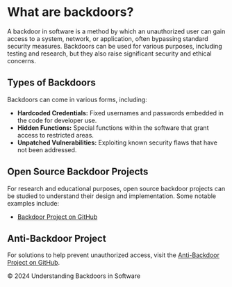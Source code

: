 
<!DOCTYPE html>
<html lang="en">
<head>
    <meta charset="UTF-8">
    <meta name="viewport" content="width=device-width, initial-scale=1.0">
</head>
<body>
    <div>
        <h1>What are backdoors?</h1>
        <p>
            A backdoor in software is a method by which an unauthorized user can gain access to a system, network, or application, often bypassing standard security measures. Backdoors can be used for various purposes, including testing and research, but they also raise significant security and ethical concerns.
        </p> 
        <h2>Types of Backdoors</h2>
        <p>
            Backdoors can come in various forms, including:
        </p>
        <ul>
            <li><strong>Hardcoded Credentials:</strong> Fixed usernames and passwords embedded in the code for developer use.</li>
            <li><strong>Hidden Functions:</strong> Special functions within the software that grant access to restricted areas.</li>
            <li><strong>Unpatched Vulnerabilities:</strong> Exploiting known security flaws that have not been addressed.</li>
        </ul>
        <h2>Open Source Backdoor Projects</h2>
        <p>
            For research and educational purposes, open source backdoor projects can be studied to understand their design and implementation. Some notable examples include:
        </p>
        <ul>
            <li><a href="https://github.com/Blood-Gang-Inc/backdoor" target="_blank">Backdoor Project on GitHub</a></li>
        </ul>
        <h2>Anti-Backdoor Project</h2>
        <p>
            For solutions to help prevent unauthorized access, visit the <a href="https://github.com/Blood-Gang-Inc/Anti-Backdoor" target="_blank">Anti-Backdoor Project on GitHub</a>.
        </p>
    </div>
    <div>
        <p>&copy; 2024 Understanding Backdoors in Software</p>
    </div>
</body>
</html>
